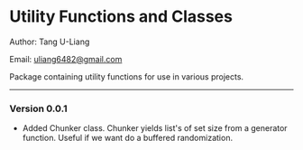 # Utility Functions and Classes 


Author: Tang U-Liang 

Email: uliang6482@gmail.com 

Package containing utility functions for use in various projects. 

-----------------

### Version 0.0.1
- Added Chunker class. Chunker yields list's of set size from a generator function. Useful if we want do a buffered randomization. 


